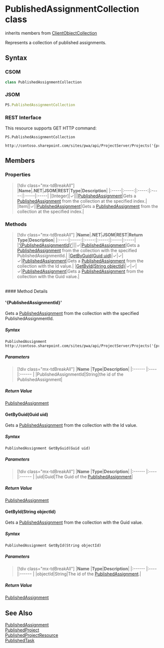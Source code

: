 [comment]: # (Name:PublishedAssignmentCollection)
[comment]: # (Name:Microsoft.ProjectServer.PublishedAssignmentCollection)
[comment]: # (Type:class)
[comment]: # (Status:Verified)

# <a name="name"></a>PublishedAssignmentCollection class

inherits members from [ClientObjectCollection<PublishedAssignment>](https://msdn.microsoft.com/EN-US/library/ee539303)<br/>

<a name="description"></a>Represents a collection of published assignments.

## <a name="syntax"></a>Syntax

### CSOM

```cs
class PublishedAssignmentCollection
```

### JSOM

```javascript
PS.PublishedAssignmentCollection
```

### REST Interface

This resource supports GET HTTP command:

```
PS.PublishedAssignmentCollection

http://contoso.sharepoint.com/sites/pwa/api/ProjectServer/Projects('{projectid}')/Assignments
```

## <a name="members"></a>Members

### <a name="properties"></a>Properties
> [!div class="mx-tdBreakAll"]
|**Name**|**.NET**|**JSOM**|**REST**|**Type**|**Description**|
|:-----|:-----:|:-----:|:-----:|:-----|:-----|
|<a name="[Integer]"></a>[Integer]|&#x2713;|||[PublishedAssignment](PublishedAssignment.md)|Gets a [PublishedAssignment](PublishedAssignment.md) from the collection at the specified index.|
|<a name="Item"></a>Item||&#x2713;||[PublishedAssignment](PublishedAssignment.md)|Gets a [PublishedAssignment](PublishedAssignment.md) from the collection at the specified index.|

### <a name="methods"></a>Methods
> [!div class="mx-tdBreakAll"]
|**Name**|**.NET**|**JSOM**|**REST**|**Return Type**|**Description**|
|:-----|:-----:|:-----:|:-----:|:-----|:-----|
|[&#39;{PublishedAssignmentId}&#39;](#&#39;{PublishedAssignmentId}&#39;)|||&#x2713;|[PublishedAssignment](PublishedAssignment.md)|Gets a [PublishedAssignment](PublishedAssignment.md) from the collection with the specified PublishedAssignmentId.|
|[GetByGuid(Guid uid)](#GetByGuid_Guid_uid_)|&#x2713;|&#x2713;|&#x2713;|[PublishedAssignment](PublishedAssignment.md)|Gets a [PublishedAssignment](PublishedAssignment.md) from the collection with the Id value.|
|[GetById(String objectId)](#GetById_String_objectId_)|&#x2713;|&#x2713;|&#x2713;|[PublishedAssignment](PublishedAssignment.md)|Gets a [PublishedAssignment](PublishedAssignment.md) from the collection with the Guid value.|

<br/>
#### Method Details

#### <a name="&#39;{PublishedAssignmentId}&#39;"></a>&#39;{PublishedAssignmentId}&#39;
 
Gets a [PublishedAssignment](PublishedAssignment.md) from the collection with the specified PublishedAssignmentId.

##### Syntax

```
PublishedAssignment http://contoso.sharepoint.com/sites/pwa/api/ProjectServer/Projects('{projectid}')/Assignments('{PublishedAssignmentId}')
```

##### Parameters
> [!div class="mx-tdBreakAll"]
|**Name** |**Type**|**Description**|
|:------ |:----|:------ |
|PublishedAssignmentId|String|the id of the PublishedAssignment|

##### Return Value

[PublishedAssignment](PublishedAssignment.md)

#### <a name="GetByGuid_Guid_uid_"></a>GetByGuid(Guid uid)

Gets a [PublishedAssignment](PublishedAssignment.md) from the collection with the Id value.

##### Syntax

```
PublishedAssignment GetByGuid(Guid uid)
```

##### Parameters
> [!div class="mx-tdBreakAll"]
|**Name** |**Type**|**Description**|
|:------ |:----|:------ |
|uid|Guid|The Guid of the [PublishedAssignment](PublishedAssignment.md)|

##### Return Value

[PublishedAssignment](PublishedAssignment.md)

#### <a name="GetById_String_objectId_"></a>GetById(String objectId)

Gets a [PublishedAssignment](PublishedAssignment.md) from the collection with the Guid value.

##### Syntax

```
PublishedAssignment GetById(String objectId)
```

##### Parameters
> [!div class="mx-tdBreakAll"]
|**Name** |**Type**|**Description**|
|:------ |:----|:------ |
|objectId|String|The id of the [PublishedAssignment](PublishedAssignment.md).|

##### Return Value

[PublishedAssignment](PublishedAssignment.md)

## <a name="seeAlso"></a>See Also

[PublishedAssignment](PublishedAssignment.md)<br />
[PublishedProject](PublishedProject.md)<br/>
[PublishedProjectResource](PublishedProjectResource.md)<br/>
[PublishedTask](PublishedTask.md)<br/>
